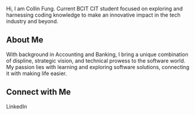 Hi, I am Collin Fung. Current BCIT CIT student focused on exploring and harnessing coding knowledge to make an innovative impact in the tech industry and beyond. 


## About Me

With background in Accounting and Banking, I bring a unique combination of displine, strategic vision, and technical prowess to the software world. My passion lies with learning and exploring software solutions, connecting it with making life easier. 

## Connect with Me

LinkedIn 

<!---
collinfung/collinfung is a ✨ special ✨ repository because its `README.md` (this file) appears on your GitHub profile.
You can click the Preview link to take a look at your changes.
--->

